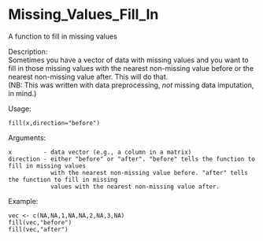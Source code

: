 # Missing_Values_Fill_In
A function to fill in missing values

Description:  
Sometimes you have a vector of data with missing values and you want to fill in those missing values 
with the nearest non-missing value before or the nearest non-missing value after. This will do that.  
(NB: This was written with data preprocessing, *not* missing data imputation, in mind.)

Usage:
```
fill(x,direction="before")
```

Arguments:
```
x         - data vector (e.g., a column in a matrix)
direction - either "before" or "after". "before" tells the function to fill in missing values 
            with the nearest non-missing value before. "after" tells the function to fill in missing
            values with the nearest non-missing value after.
```

Example:
```
vec <- c(NA,NA,1,NA,NA,2,NA,3,NA)
fill(vec,"before")
fill(vec,"after")
```
